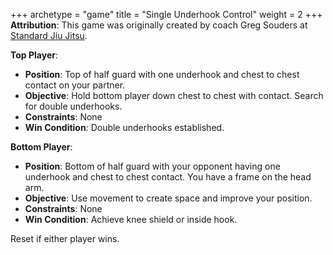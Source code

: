 +++
archetype = "game"
title = "Single Underhook Control"
weight = 2
+++
**Attribution**: This game was originally created by coach Greg Souders at [Standard Jiu Jitsu](https://standardjiujitsu.com).


**Top Player**:
  * **Position**: Top of half guard with one underhook and chest to chest contact on your partner.
  * **Objective**: Hold bottom player down chest to chest with contact. Search for double underhooks.
  * **Constraints**: None
  * **Win Condition**: Double underhooks established.

**Bottom Player**:
  * **Position**: Bottom of half guard with your opponent having one underhook and chest to chest contact. You have a frame on the head arm.
  * **Objective**: Use movement to create space and improve your position.
  * **Constraints**: None
  * **Win Condition**: Achieve knee shield or inside hook.

Reset if either player wins.
